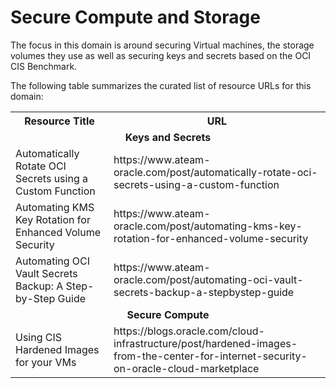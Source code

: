 # Secure Compute and Storage

The focus in this domain is around securing Virtual machines, the storage volumes they use as well as securing keys and secrets based on the OCI CIS Benchmark.

The following table summarizes the curated list of resource URLs for this domain:
<table>
  <tr>
    <th>Resource Title</th>
    <th>URL</th>
  </tr>
  <tr>
    <td colspan="2" align="center"><strong>Keys and Secrets</strong></td>
  </tr>
  <tr>
    <td>Automatically Rotate OCI Secrets using a Custom Function</td>
    <td>https://www.ateam-oracle.com/post/automatically-rotate-oci-secrets-using-a-custom-function</td>
  </tr>
  <tr>
    <td>Automating KMS Key Rotation for Enhanced Volume Security</td>
    <td>https://www.ateam-oracle.com/post/automating-kms-key-rotation-for-enhanced-volume-security</td>
  </tr>
  <tr>
    <td>Automating OCI Vault Secrets Backup: A Step-by-Step Guide</td>
    <td>https://www.ateam-oracle.com/post/automating-oci-vault-secrets-backup-a-stepbystep-guide</td>
  </tr>
    <tr>
    <td colspan="2" align="center"><strong>Secure Compute</strong></td>
  </tr>
  <tr>
   <td>Using CIS Hardened Images for your VMs</td>
   <td>https://blogs.oracle.com/cloud-infrastructure/post/hardened-images-from-the-center-for-internet-security-on-oracle-cloud-marketplace</td>
  </tr>
</table>

